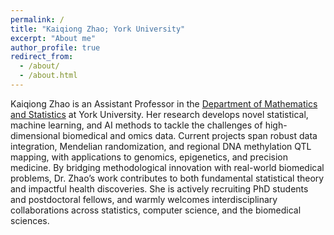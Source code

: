 ```yaml
---
permalink: /
title: "Kaiqiong Zhao; York University"
excerpt: "About me"
author_profile: true
redirect_from: 
  - /about/
  - /about.html
---
```


Kaiqiong Zhao is an Assistant Professor in the [Department of Mathematics and Statistics](https://www.yorku.ca/science/profiles/faculty/kaiqiong-zhao/) at York University. Her research develops novel statistical, machine learning, and AI methods to tackle the challenges of high-dimensional biomedical and omics data. Current projects span robust data integration, Mendelian randomization, and regional DNA methylation QTL mapping, with applications to genomics, epigenetics, and precision medicine. By bridging methodological innovation with real-world biomedical problems, Dr. Zhao’s work contributes to both fundamental statistical theory and impactful health discoveries. She is actively recruiting PhD students and postdoctoral fellows, and warmly welcomes interdisciplinary collaborations across statistics, computer science, and the biomedical sciences.




